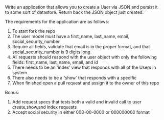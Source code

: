 Write an application that allows you to create a User via JSON and persist it to some sort of datastore. Return back the JSON object just created. 

The requirements for the application are as follows:

1. To start fork the repo
2. The user model must have a first_name, last_name, email, social_security_number
3. Require all fields, validate that email is in the proper format, and that social_security_number is 9 digits long.
4. All requests should respond with the user object with only the following fields: first_name, last_name, email, and id
5. There needs to be an 'index' view that responds with all of the Users in system 
6. There also needs to be a 'show' that responds with a specific
7. When finished open a pull request and assign it to the owner of this repo

Bonus:

1. Add request specs that tests both a valid and invalid call to user create,show,and index requests
2. Accept social security in either 000-00-0000 or 000000000 format
